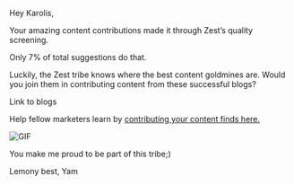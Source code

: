 Hey Karolis,

Your amazing content contributions made it through Zest’s quality screening.

Only 7% of total suggestions do that.

Luckily, the Zest tribe knows where the best content goldmines are. Would you join them in contributing content from these successful blogs?

Link to blogs

Help fellow marketers learn by [contributing your content finds here.](http://zest.is/contribute-content?utm_source=email&utm_campaign=help-the-tribe)

![GIF](https://lh4.googleusercontent.com/-k4oI79nCiLmEKy6QVhxw_PUwuo2BF2mNGeG_1jgmdmwQ0oxiAuIMtxIAR7U25t5f3G9tSLhGzkykGBXr_MQsjP6jktbZBWPOVyrG2JaeaLsymzA9RGd2fGkPlbDGAp_SEijfVsI)

You make me proud to be part of this tribe;)

Lemony best,
Yam
